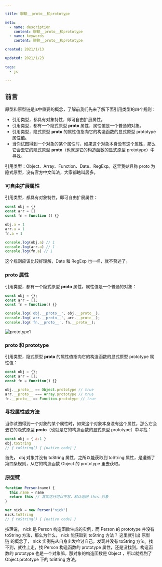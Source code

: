 ```yaml
---

title: 聊聊__proto__和prototype

meta:
  - name: description
    content: 聊聊__proto__和prototype
  - name: keywords
    content: 聊聊__proto__和prototype

created: 2021/1/13

updated: 2021/1/23
 
tags:
  - js

---
```


## 前言
原型和原型链是js中重要的概念，了解前我们先来了解下面引用类型的四个规则：

- 引用类型，都具有对象特性，即可自由扩展属性。
- 引用类型，都有一个隐式原型 __proto__ 属性，属性值是一个普通的对象。
- 引用类型，隐式原型 __proto__ 的属性值指向它的构造函数的显式原型 prototype 属性值。
- 当你试图得到一个对象的某个属性时，如果这个对象本身没有这个属性，那么它会去它的隐式原型 __proto__（也就是它的构造函数的显式原型 prototype）中寻找。

引用类型：Object、Array、Function、Date、RegExp。这里我姑且称 proto 为隐式原型，没有官方中文叫法，大家都瞎叫居多。

### 可自由扩展属性
引用类型，都具有对象特性，即可自由扩展属性：
```js
const obj = {}
const arr = []
const fn = function () {}

obj.a = 1
arr.a = 1
fn.a = 1

console.log(obj.a) // 1
console.log(arr.a) // 1
console.log(fn.a) // 1
```

这个规则应该比较好理解，Date 和 RegExp 也一样，就不赘述了。

###  __proto__ 属性
引用类型，都有一个隐式原型 __proto__ 属性，属性值是一个普通的对象：
```js
const obj = {};
const arr = [];
const fn = function() {}

console.log('obj.__proto__', obj.__proto__);
console.log('arr.__proto__', arr.__proto__);
console.log('fn.__proto__', fn.__proto__);
```

![prototype1](./images/prototype1.png) 

###  __proto__ 和 prototype
引用类型，隐式原型 __proto__ 的属性值指向它的构造函数的显式原型 prototype 属性值：
```js
const obj = {};
const arr = [];
const fn = function() {}

obj.__proto__ == Object.prototype // true
arr.__proto__ === Array.prototype // true
fn.__proto__ == Function.prototype // true
```

### 寻找属性或方法
当你试图得到一个对象的某个属性时，如果这个对象本身没有这个属性，那么它会去它的隐式原型 __proto__（也就是它的构造函数的显式原型 prototype）中寻找：
```js
const obj = { a:1 }
obj.toString
// ƒ toString() { [native code] }
```
首先， obj 对象并没有 toString 属性，之所以能获取到 toString 属性，是遵循了第四条规则，从它的构造函数 Object 的 prototype 里去获取。

### 原型链
```js
function Person(name) {
  this.name = name
  return this // 其实这行可以不写，默认返回 this 对象
}

var nick = new Person("nick")
nick.toString
// ƒ toString() { [native code] }
```
按理说， nick 是 Person 构造函数生成的实例，而 Person 的 prototype 并没有 toString 方法，那么为什么， nick 能获取到 toString 方法？
这里就引出 原型链 的概念了， nick 实例先从自身出发检讨自己，发现并没有 toString 方法。找不到，就往上走，找 Person 构造函数的 prototype 属性，还是没找到。构造函数的 prototype 也是一个对象嘛，那对象的构造函数是 Object ，所以就找到了 Object.prototype 下的 toString 方法。